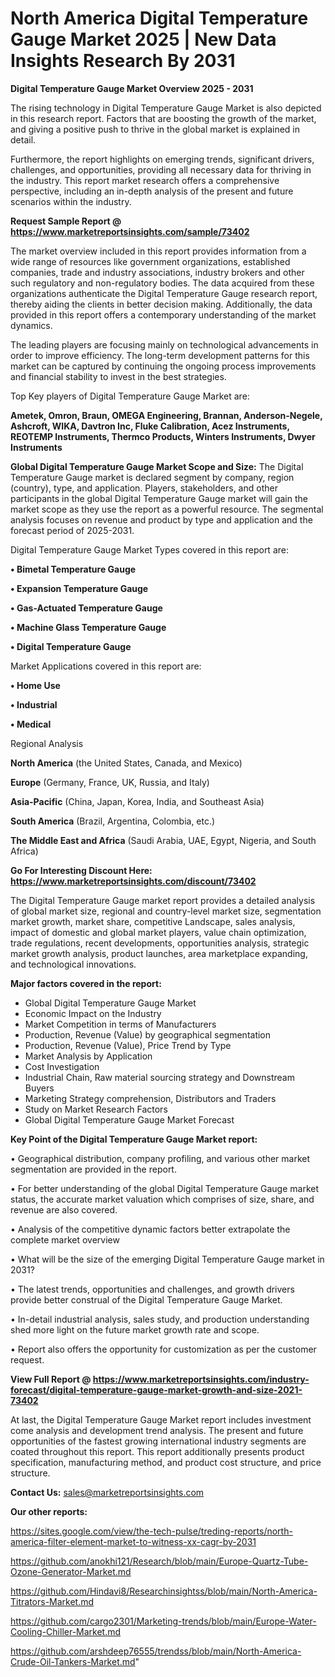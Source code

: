 # North America Digital Temperature Gauge Market 2025 | New Data Insights Research By 2031

<Strong> Digital Temperature Gauge Market Overview 2025 - 2031</strong>

The rising technology in Digital Temperature Gauge Market is also depicted in this research report. Factors that are boosting the growth of the market, and giving a positive push to thrive in the global market is explained in detail.

Furthermore, the report highlights on emerging trends, significant drivers, challenges, and opportunities, providing all necessary data for thriving in the industry. This report market research offers a comprehensive perspective, including an in-depth analysis of the present and future scenarios within the industry.

<strong>Request Sample Report @ <a href=https://www.marketreportsinsights.com/sample/73402>https://www.marketreportsinsights.com/sample/73402</a></strong>

The market overview included in this report provides information from a wide range of resources like government organizations, established companies, trade and industry associations, industry brokers and other such regulatory and non-regulatory bodies. The data acquired from these organizations authenticate the Digital Temperature Gauge research report, thereby aiding the clients in better decision making. Additionally, the data provided in this report offers a contemporary understanding of the market dynamics.

The leading players are focusing mainly on technological advancements in order to improve efficiency. The long-term development patterns for this market can be captured by continuing the ongoing process improvements and financial stability to invest in the best strategies.

Top Key players of Digital Temperature Gauge Market are:

<strong>Ametek, Omron, Braun, OMEGA Engineering, Brannan, Anderson-Negele, Ashcroft, WIKA, Davtron Inc, Fluke Calibration, Acez Instruments, REOTEMP Instruments, Thermco Products, Winters Instruments, Dwyer Instruments</strong>

<strong><b>Global Digital Temperature Gauge Market Scope and Size:</b></strong>
The Digital Temperature Gauge market is declared segment by company, region (country), type, and application. Players, stakeholders, and other participants in the global Digital Temperature Gauge market will gain the market scope as they use the report as a powerful resource. The segmental analysis focuses on revenue and product by type and application and the forecast period of 2025-2031.

Digital Temperature Gauge Market Types covered in this report are:

<strong>• Bimetal Temperature Gauge

• Expansion Temperature Gauge

• Gas-Actuated Temperature Gauge

• Machine Glass Temperature Gauge

• Digital Temperature Gauge</strong>

Market Applications covered in this report are:

<strong>• Home Use

• Industrial

• Medical</strong> 

Regional Analysis

<strong>North America</strong> (the United States, Canada, and Mexico)

<strong>Europe</strong> (Germany, France, UK, Russia, and Italy)

<strong>Asia-Pacific</strong> (China, Japan, Korea, India, and Southeast Asia)

<strong>South America</strong> (Brazil, Argentina, Colombia, etc.)

<strong>The Middle East and Africa</strong> (Saudi Arabia, UAE, Egypt, Nigeria, and South Africa)

<strong>Go For Interesting Discount Here: <a href=https://www.marketreportsinsights.com/discount/73402>https://www.marketreportsinsights.com/discount/73402</a></strong>

The Digital Temperature Gauge market report provides a detailed analysis of global market size, regional and country-level market size, segmentation market growth, market share, competitive Landscape, sales analysis, impact of domestic and global market players, value chain optimization, trade regulations, recent developments, opportunities analysis, strategic market growth analysis, product launches, area marketplace expanding, and technological innovations.

<strong><b>Major factors covered in the report:</b></strong>
<ul>
  <li>Global Digital Temperature Gauge Market </li>
  <li>Economic Impact on the Industry</li>
  <li>Market Competition in terms of Manufacturers</li>
  <li>Production, Revenue (Value) by geographical segmentation</li>
  <li>Production, Revenue (Value), Price Trend by Type</li>
  <li>Market Analysis by Application</li>
  <li>Cost Investigation</li>
  <li>Industrial Chain, Raw material sourcing strategy and Downstream Buyers</li>
  <li>Marketing Strategy comprehension, Distributors and Traders</li>
  <li>Study on Market Research Factors</li>
  <li>Global Digital Temperature Gauge Market Forecast</li>
</ul>

<strong><b>Key Point of the Digital Temperature Gauge Market report:</b></strong>

• Geographical distribution, company profiling, and various other market segmentation are provided in the report.

• For better understanding of the global Digital Temperature Gauge market status, the accurate market valuation which comprises of size, share, and revenue are also covered.

• Analysis of the competitive dynamic factors better extrapolate the complete market overview

• What will be the size of the emerging Digital Temperature Gauge market in 2031?

• The latest trends, opportunities and challenges, and growth drivers provide better construal of the Digital Temperature Gauge Market.

• In-detail industrial analysis, sales study, and production understanding shed more light on the future market growth rate and scope.

• Report also offers the opportunity for customization as per the customer request.

<strong><b>View Full Report @ <a href=https://www.marketreportsinsights.com/industry-forecast/digital-temperature-gauge-market-growth-and-size-2021-73402>https://www.marketreportsinsights.com/industry-forecast/digital-temperature-gauge-market-growth-and-size-2021-73402</a></b></strong>


At last, the Digital Temperature Gauge Market report includes investment come analysis and development trend analysis. The present and future opportunities of the fastest growing international industry segments are coated throughout this report. This report additionally presents product specification, manufacturing method, and product cost structure, and price structure.

<strong>Contact Us:</strong>
sales@marketreportsinsights.com

<strong>Our other reports:</strong>

<a href=https://sites.google.com/view/the-tech-pulse/treding-reports/north-america-filter-element-market-to-witness-xx-cagr-by-2031>https://sites.google.com/view/the-tech-pulse/treding-reports/north-america-filter-element-market-to-witness-xx-cagr-by-2031</a>

<a href=https://github.com/anokhi121/Research/blob/main/Europe-Quartz-Tube-Ozone-Generator-Market.md>https://github.com/anokhi121/Research/blob/main/Europe-Quartz-Tube-Ozone-Generator-Market.md</a>

<a href=https://github.com/Hindavi8/Researchinsightss/blob/main/North-America-Titrators-Market.md>https://github.com/Hindavi8/Researchinsightss/blob/main/North-America-Titrators-Market.md</a>

<a href=https://github.com/cargo2301/Marketing-trends/blob/main/Europe-Water-Cooling-Chiller-Market.md>https://github.com/cargo2301/Marketing-trends/blob/main/Europe-Water-Cooling-Chiller-Market.md</a>

<a href=https://github.com/arshdeep76555/trendss/blob/main/North-America-Crude-Oil-Tankers-Market.md>https://github.com/arshdeep76555/trendss/blob/main/North-America-Crude-Oil-Tankers-Market.md</a>"
